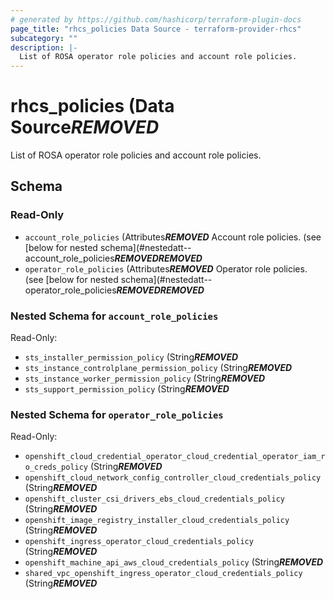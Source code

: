 ```yaml
---
# generated by https://github.com/hashicorp/terraform-plugin-docs
page_title: "rhcs_policies Data Source - terraform-provider-rhcs"
subcategory: ""
description: |-
  List of ROSA operator role policies and account role policies.
---
```


# rhcs_policies (Data Source***REMOVED***

List of ROSA operator role policies and account role policies.



<!-- schema generated by tfplugindocs -->
## Schema

### Read-Only

- `account_role_policies` (Attributes***REMOVED*** Account role policies. (see [below for nested schema](#nestedatt--account_role_policies***REMOVED******REMOVED***
- `operator_role_policies` (Attributes***REMOVED*** Operator role policies. (see [below for nested schema](#nestedatt--operator_role_policies***REMOVED******REMOVED***

<a id="nestedatt--account_role_policies"></a>
### Nested Schema for `account_role_policies`

Read-Only:

- `sts_installer_permission_policy` (String***REMOVED***
- `sts_instance_controlplane_permission_policy` (String***REMOVED***
- `sts_instance_worker_permission_policy` (String***REMOVED***
- `sts_support_permission_policy` (String***REMOVED***


<a id="nestedatt--operator_role_policies"></a>
### Nested Schema for `operator_role_policies`

Read-Only:

- `openshift_cloud_credential_operator_cloud_credential_operator_iam_ro_creds_policy` (String***REMOVED***
- `openshift_cloud_network_config_controller_cloud_credentials_policy` (String***REMOVED***
- `openshift_cluster_csi_drivers_ebs_cloud_credentials_policy` (String***REMOVED***
- `openshift_image_registry_installer_cloud_credentials_policy` (String***REMOVED***
- `openshift_ingress_operator_cloud_credentials_policy` (String***REMOVED***
- `openshift_machine_api_aws_cloud_credentials_policy` (String***REMOVED***
- `shared_vpc_openshift_ingress_operator_cloud_credentials_policy` (String***REMOVED***
